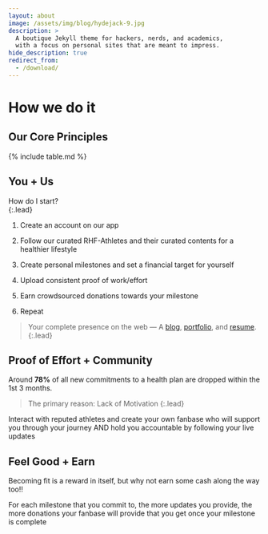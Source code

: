 ```yaml
---
layout: about
image: /assets/img/blog/hydejack-9.jpg
description: >
  A boutique Jekyll theme for hackers, nerds, and academics,
  with a focus on personal sites that are meant to impress.
hide_description: true
redirect_from:
  - /download/
---
```



# How we do it

## Our Core Principles

{% include table.md %}

## You + Us

How do I start?  
{:.lead}

1. Create an account on our app

2. Follow our curated RHF-Athletes and their curated contents for a healthier lifestyle

3. Create personal milestones and set a financial target for yourself

4. Upload consistent proof of work/effort

5. Earn crowdsourced donations towards your milestone

6. Repeat

> Your complete presence on the web — A [blog], [portfolio], and [resume].
{:.lead}

## Proof of Effort + Community

Around **78%** of all new commitments to a health plan are dropped within the 1st 3 months.

> The primary reason: Lack of Motivation
{:.lead}

Interact with reputed athletes and create your own fanbase who will support you through your journey AND hold you accountable by following your live updates

## Feel Good + Earn

Becoming fit is a reward in itself, but why not earn some cash along the way too!!

For each milestone that you commit to, the more updates you provide, the more donations your fanbase will provide that you get once your milestone is complete


[blog]: /
[portfolio]: https://hydejack.com/examples/
[resume]: https://hydejack.com/resume/
[download]: https://hydejack.com/download/
[welcome]: https://hydejack.com/
[forms]: https://hydejack.com/forms-by-example/

[features]: #features
[news]: #build-an-audience
[syntax]: syntax-highlighting
[latex]: #beautiful-math
[dark]: https://hydejack.com/blog/hydejack/2018-09-01-introducing-dark-mode/
[search]: https://hydejack.com/#_search-input
[grid]: https://hydejack.com/blog/hydejack/

[lic]: LICENSE.md
[pro]: licenses/PRO.md
[docs]: docs/README.md
[ofln]: docs/advanced.md#enabling-offline-support
[math]: docs/writing.md#adding-math

[kit]: https://github.com/hydecorp/hydejack-starter-kit/releases
[src]: https://github.com/hydecorp/hydejack
[gem]: https://rubygems.org/gems/jekyll-theme-hydejack
[buy]: https://gum.co/nuOluY

[gpss]: https://developers.google.com/speed/pagespeed/insights/?url=https%3A%2F%2Fhydejack.com%2Fdocs%2F
[rouge]: http://rouge.jneen.net
[katex]: https://khan.github.io/KaTeX/
[mathjax]: https://www.mathjax.org/
[tinyletter]: https://tinyletter.com/
